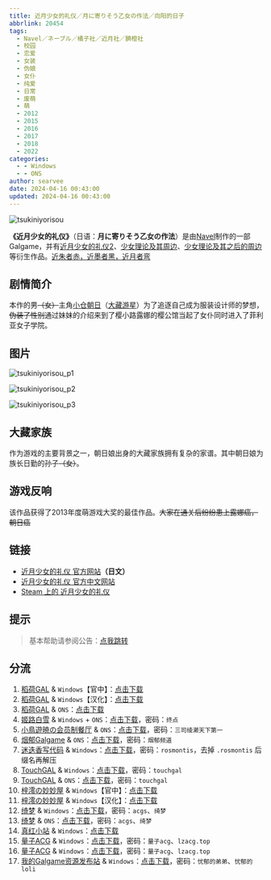 ```yaml
---
title: 近月少女的礼仪／月に寄りそう乙女の作法／向阳的日子
abbrlink: 20454
tags:
  - Navel／ネーブル／橘子社／近月社／臍橙社
  - 校园
  - 恋爱
  - 女装
  - 伪娘
  - 女仆
  - 纯爱
  - 日常
  - 废萌
  - 萌
  - 2012
  - 2015
  - 2016
  - 2017
  - 2018
  - 2022
categories:
  - - Windows
  - - ONS
author: searvee
date: 2024-04-16 00:43:00
updated: 2024-04-16 00:43:00
---
```


![tsukiniyorisou](https://static.saop.cc/vns/img/tsukiniyorisou.webp)

**《近月少女的礼仪》**（日语：**月に寄りそう乙女の作法**）是由[Navel](https://zh.moegirl.org.cn/Navel)制作的一部Galgame，并有[近月少女的礼仪2](https://zh.moegirl.org.cn/近月少女的礼仪2)、[少女理论及其周边](https://zh.moegirl.org.cn/少女理论及其周边)、[少女理论及其之后的周边](https://zh.moegirl.org.cn/少女理论及其之后的周边)等衍生作品。[近朱者赤，近墨者黑，近月者弯](https://zh.moegirl.org.cn/近朱者赤，近墨者黑，近月者弯)

<!-- more -->

## 剧情简介

本作的男~~（女）~~主角[小仓朝日](https://zh.moegirl.org.cn/小仓朝日)（[大藏游星](https://zh.moegirl.org.cn/大藏游星)）为了追逐自己成为服装设计师的梦想，~~伪装了性别~~通过妹妹的介绍来到了樱小路露娜的樱公馆当起了女仆同时进入了菲利亚女子学院。

## 图片

![tsukiniyorisou_p1](https://static.saop.cc/vns/img/tsukiniyorisou_p1.webp)

![tsukiniyorisou_p2](https://static.saop.cc/vns/img/tsukiniyorisou_p2.webp)

![tsukiniyorisou_p3](https://static.saop.cc/vns/img/tsukiniyorisou_p3.webp)

## 大藏家族

作为游戏的主要背景之一，朝日娘出身的大藏家族拥有复杂的家谱。其中朝日娘为族长日勤的孙子~~（女）~~。

## 游戏反响

该作品获得了2013年度萌游戏大奖的最佳作品。~~大家在通关后纷纷患上露娜癌，朝日癌~~

## 链接

- [近月少女的礼仪 官方网站](https://project-navel.com/tsukiniyorisou/)**（日文）**
- [近月少女的礼仪 官方中文网站](https://hikarifield.co.jp/tsukiniyorisou/)
- [Steam 上的 近月少女的礼仪](https://store.steampowered.com/app/1776970/_/)

## 提示

> 基本帮助请参阅公告：[点我跳转](/p/announcement/)

## 分流

1. [稻荷GAL](https://inarigal.com/) & `Windows`【官中】：[点击下载](https://alpha.galpan.xyz/PC-2/Navel/%E8%BF%91%E6%9C%88%E5%B0%91%E5%A5%B3%E7%9A%84%E7%A4%BC%E4%BB%AA[%E5%AE%98%E4%B8%AD].rar)
2. [稻荷GAL](https://inarigal.com/) & `Windows`【汉化】：[点击下载](https://alpha.galpan.xyz/PC-2/Navel/%E8%BF%91%E6%9C%88%E5%B0%91%E5%A5%B3%E7%9A%84%E7%A4%BC%E4%BB%AA.7z)
3. [稻荷GAL](https://inarigal.com/) & `ONS`：[点击下载](https://alpha.galpan.xyz/ONS/%E8%BF%91%E6%9C%88%E5%B0%91%E5%A5%B3%E7%9A%84%E7%A4%BC%E4%BB%AA.zip)
4. [姬路白雪](https://pan.jlbx.xyz/) & `Windows` + `ONS`：[点击下载](https://pan.jlbx.xyz/?s=%E8%BF%91%E6%9C%88%E5%B0%91%E5%A5%B3%E7%9A%84%E7%A4%BC%E4%BB%AA)，密码：`终点`
5. [小鳥遊暁の会员制餐厅](https://t-satoru.top/) & `ONS`：[点击下载](https://pan.t-satoru.top/d/ode5/Galgames/%E3%80%90%E8%87%AA%E5%B0%81%E5%8C%85%E3%80%91%E5%8E%9F%E5%88%9B%E4%BD%9C%E5%93%81/%E8%BF%91%E6%9C%88%E7%B3%BB%E5%88%97/ONS_KIDFansClub_%E8%BF%91%E6%9C%88%E5%B0%91%E5%A5%B3%E7%9A%84%E7%A4%BC%E4%BB%AA.rar)，密码：`三司绫濑天下第一`
6. [烟郁Galgame](https://yanyugal.top/) & `ONS`：[点击下载](https://yanyugal.top/d/disk1/%E5%B0%8F%E5%B0%8F%E7%9A%84%E5%88%86%E4%BA%AB%EF%BC%88PC%EF%BC%86%E5%AE%89%E5%8D%93%EF%BC%89/%E5%AE%89%E5%8D%93/ons/%E8%BF%91%E6%9C%88%E5%B0%91%E5%A5%B3ons%E5%90%88%E9%9B%86/%E8%BF%91%E6%9C%88%E5%B0%91%E5%A5%B3%E7%9A%84%E7%A4%BC%E4%BB%AA.7z)，密码：`烟郁频道`
7. [迷迭香写代码](https://rosmontis.com/) & `Windows`：[点击下载](https://drive.rosmontis.com/s/WnAF7)，密码：`rosmontis`，去掉 `.rosmontis` 后缀名再解压
8. [TouchGAL](https://www.touchgal.us/) & `Windows`：[点击下载](https://pan.touchgal.net/s/9prib)，密码：`touchgal`
9. [TouchGAL](https://www.touchgal.us/) & `ONS`：[点击下载](https://pan.touchgal.net/s/L0BCZ)，密码：`touchgal`
10. [梓澪の妙妙屋](https://zi0.cc/) & `Windows`【官中】：[点击下载](https://zi0.cc/d/%2C%E3%80%90ADV-%E5%86%92%E9%99%A9%E6%B8%B8%E6%88%8F%E3%80%91/%E3%80%90PC%E3%80%91%E8%BF%91%E6%9C%88%E5%B0%91%E5%A5%B3%E7%9A%84%E7%A4%BC%E4%BB%AA/%E5%AE%98%E4%B8%AD/Tsukiniyorisou.zip?sign=G2LAkhwsI1GDW8qjqUmi2bwwA77QQUBHPK1XlKSr-nE=:0)
11. [梓澪の妙妙屋](https://zi0.cc/) & `Windows`【汉化】：[点击下载](https://zi0.cc/d/%2C%E3%80%90ADV-%E5%86%92%E9%99%A9%E6%B8%B8%E6%88%8F%E3%80%91/%E3%80%90PC%E3%80%91%E8%BF%91%E6%9C%88%E5%B0%91%E5%A5%B3%E7%9A%84%E7%A4%BC%E4%BB%AA/%E6%B1%89%E5%8C%96/jinyue.zip?sign=sN146tHCG3DdKB8bP5kFyDN_aTsurv37y9v12daEasg=:0)
12. [绮梦](https://acgs.eu.org/) & `Windows`：[点击下载](https://acgs.one/down_html/?url=game/%E8%BF%91%E6%9C%88%E5%B0%91%E5%A5%B3%E7%9A%84%E7%A4%BC%E4%BB%AA&name=%E8%BF%91%E6%9C%88%E5%B0%91%E5%A5%B3%E7%9A%84%E7%A4%BC%E4%BB%AA)，密码：`acgs`、`绮梦`
13. [绮梦](https://acgs.eu.org/) & `ONS`：[点击下载](https://acgs.one/down_html/?url=game/%E8%BF%91%E6%9C%88%E5%B0%91%E5%A5%B3%E7%9A%84%E7%A4%BC%E4%BB%AA_ONS&name=%E8%BF%91%E6%9C%88%E5%B0%91%E5%A5%B3%E7%9A%84%E7%A4%BC%E4%BB%AAONS)，密码：`acgs`、`绮梦`
14. [真红小站](https://www.shinnku.com/) & `Windows`：[点击下载](https://www.shinnku.com/api/download/0/win/%E8%BF%91%E6%9C%88%E5%B0%91%E5%A5%B3%E7%9A%84%E7%A4%BC%E4%BB%AA.7z)
15. [量子ACG](https://lzacg.org/) & `Windows`：[点击下载](https://lzacg.org/550)，密码：`量子acg`、`lzacg.top`
16. [量子ACG](https://lzacg.org/) & `Windows`：[点击下载](https://mega.nz/folder/X2JwBSrB#Eo1o3OcUEMD7xJ9GtO6mFQ)，密码：`量子acg`、`lzacg.top`
17. [我的Galgame资源发布站](https://www.ttloli.com/) & `Windows`：[点击下载](https://www.ttloli.com/jinyueshaonvdeliyi.html)，密码：`忧郁的弟弟`、`忧郁的loli`
